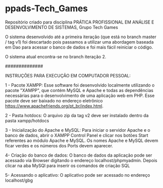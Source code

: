 # ppads-Tech_Games

Repositório criado para disciplina PRÁTICA PROFISSIONAL EM ANÁLISE E DESENVOLVIMENTO DE SISTEMAS, Grupo Tech Games

O sistema desenvolvido até a primeira iteração (que está no branch master / tag v1) foi descartado pois passamos a utilizar uma abordagem baseada em Dao para acessar o banco de dados e foi mais fácil reiniciar o código.

O sistema atual encontra-se no branch iteração 2.

##############

INSTRUÇÕES PARA EXECUÇÃO EM COMPUTADOR PESSOAL:

1 - Pacote XAMPP: Esse software foi desenvolvido localmente utilizando o pacote "XAMPP", que contém MySQL e Apache e todas as dependências necessárias para o desenvolvimento de uma aplicação web em PHP. Esse pacote deve ser baixado no endereço eletrônico https://www.apachefriends.org/pt_br/index.html.

2 - Pasta hotdocs: O arquivo zip da tag v2 deve ser instalado dentro da pasta xampp/hotdocs

3 - Inicialização do Apache e MySQL: Para iniciar o servidor Apache e o banco de dados, abrir o XAMPP Control Panel e clicar nos botões Start referentes ao módulo Apache e MySQL. Os nomes Apache e MySQL devem ficar verdes e os números dos Ports devem aparecer.

4- Criação do banco de dados: O banco de dados da aplicação pode ser acessado via Browser digitando o endereço localhost/phpmyadmin. Depois clicar na aba MySQl para inserir os comandos de criação SQL

5- Acessando o aplicativo: O aplicativo pode ser acessado no endereço localhost/gbg
